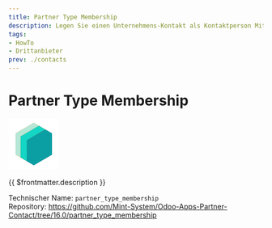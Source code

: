 ```yaml
---
title: Partner Type Membership
description: Legen Sie einen Unternehmens-Kontakt als Kontaktperson Mitgliedschaft fest.
tags:
- HowTo
- Drittanbieter
prev: ./contacts
---
```

# Partner Type Membership
![icon_oms_box](attachments/icons_odoo_mint_system.png)

{{ $frontmatter.description }}

Technischer Name: `partner_type_membership`\
Repository: <https://github.com/Mint-System/Odoo-Apps-Partner-Contact/tree/16.0/partner_type_membership>
